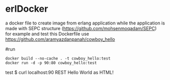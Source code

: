 # erlDocker
a docker file to create image from erlang application   while the application is made with SEPC structure (https://github.com/mohsenmoqadam/SEPC) <br />
for example and test this Dockerfile use https://github.com/aramyazdanpanah/cowboy_hello

#run
```
docker build --no-cache . -t cowboy_hello:test
docker run -d -p 90:80 cowboy_hello:test
```
test
    $ curl localhost:90
    REST Hello World as HTML!
